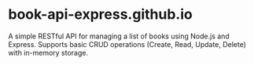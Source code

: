 # book-api-express.github.io
A simple RESTful API for managing a list of books using Node.js and Express. Supports basic CRUD operations (Create, Read, Update, Delete) with in-memory storage.

